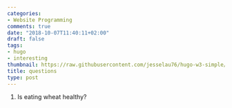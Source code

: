 ```yaml
---
categories:
- Website Programming
comments: true
date: "2018-10-07T11:40:11+02:00"
draft: false
tags:
- hugo
- interesting
thumbnail: https://raw.githubusercontent.com/jesselau76/hugo-w3-simple/master/exampleSite/images/thumb-rigo-erives-594315-unsplash.jpg
title: questions
type: post
---
```


1. Is eating wheat healthy?